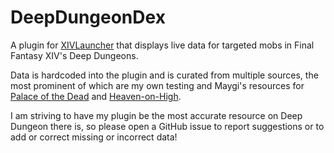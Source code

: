 # DeepDungeonDex

A plugin for [XIVLauncher](https://github.com/goatcorp/FFXIVQuickLauncher) that displays live data for targeted mobs in Final Fantasy XIV's Deep Dungeons.

Data is hardcoded into the plugin and is curated from multiple sources, the most prominent of which are my own testing and Maygi's resources for [Palace of the Dead](https://docs.google.com/document/d/1oV_SIs5L9kD_NHO2ZsU4Tw8R6iQ4v1RC5fZPQqK6cD8/view) and [Heaven-on-High](https://docs.google.com/document/d/1YVBSTOgJO-xOAB6YyKZEZRikjXFPle6Ihf_E7VdmQnI/view).

I am striving to have my plugin be the most accurate resource on Deep Dungeon there is, so please open a GitHub issue to report suggestions or to add or correct missing or incorrect data!
